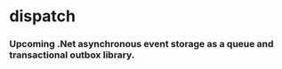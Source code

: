 # dispatch

### Upcoming .Net asynchronous event storage as a queue and transactional outbox library.